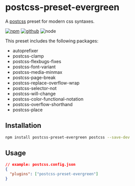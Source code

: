 # postcss-preset-evergreen

A [postcss] preset for modern css syntaxes.

[![npm][npm-badge]][npm-url]
[![github][github-badge]][github-url]
![node][node-badge]

[postcss]: https://postcss.org/
[npm-url]: https://www.npmjs.com/package/postcss-preset-evergreen
[npm-badge]: https://img.shields.io/npm/v/postcss-preset-evergreen.svg?style=flat-square&logo=npm
[github-url]: https://github.com/best-shot/postcss-preset-evergreen
[github-badge]: https://img.shields.io/npm/l/postcss-preset-evergreen.svg?style=flat-square&colorB=blue&logo=github
[node-badge]: https://img.shields.io/node/v/postcss-preset-evergreen.svg?style=flat-square&colorB=green&logo=node.js

This preset includes the following packages:

- autoprefixer
- postcss-clamp
- postcss-flexbugs-fixes
- postcss-font-variant
- postcss-media-minmax
- postcss-page-break
- postcss-replace-overflow-wrap
- postcss-selector-not
- postcss-will-change
- postcss-color-functional-notation
- postcss-overflow-shorthand
- postcss-place
  <!-- - postcss-gap-properties -->

## Installation

```bash
npm install postcss-preset-evergreen postcss --save-dev
```

## Usage

```json
// example: postcss.config.json
{
  "plugins": ["postcss-preset-evergreen"]
}
```
